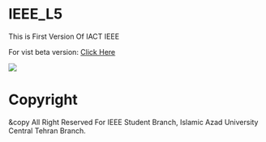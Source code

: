 # IEEE_L5
This is First Version Of IACT IEEE

For vist beta version: <a href="http://iact-ieee.ir">Click Here</a>

<img src="http://s6.picofile.com/file/8242394718/page_1.png">

# Copyright
&copy All Right Reserved For IEEE Student Branch, Islamic Azad University Central Tehran Branch.
